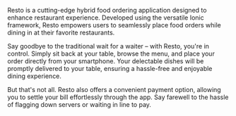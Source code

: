 Resto is a cutting-edge hybrid food ordering application designed to enhance restaurant experience. Developed using the versatile Ionic framework, Resto empowers users to seamlessly place food orders while dining in at their favorite restaurants.

Say goodbye to the traditional wait for a waiter – with Resto, you're in control. Simply sit back at your table, browse the menu, and place your order directly from your smartphone. Your delectable dishes will be promptly delivered to your table, ensuring a hassle-free and enjoyable dining experience.

But that's not all. Resto also offers a convenient payment option, allowing you to settle your bill effortlessly through the app. Say farewell to the hassle of flagging down servers or waiting in line to pay.
